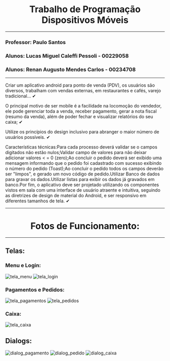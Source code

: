 <h1 align="center">Trabalho de Programação Dispositivos Móveis</h1>

---

<h3>Professor: Paulo Santos</h3>
<h3>Alunos: Lucas Miguel Caleffi Pessoli - 00229058</h3>
<h3>Alunos: Renan Augusto Mendes Carlos - 00234708</h3>

---

<p>Criar um aplicativo android para ponto de venda (PDV), os usuários são diversos, trabalham com vendas externas, em restaurantes e cafés, varejo tradicional... ✔
 
O principal motivo de ser mobile é a facilidade na locomoção do vendedor, ele pode gerenciar toda a venda, receber pagamento, gerar a nota fiscal (resumo da venda), além de poder fechar e visualizar relatórios do seu caixa; ✔

Utilize os princípios do design inclusivo para abranger o maior número de usuários possíveis. ✔

 Características técnicas:Para cada processo deverá validar se o campos digitados não estão nulos;Validar campo de valores para não deixar adicionar valores < = 0 (zero);Ao concluir o pedido deverá ser exibido uma mensagem informando que o pedido foi cadastrado com sucesso exibindo o número do pedido (Toast);Ao concluir o pedido todos os campos deverão ser "limpos", e gerado um novo código de pedido.Utilizar Banco de dados para gravar os dados.Utilizar listas para exibir os dados já gravados em banco.Por fim, o aplicativo deve ser projetado utilizando os componentes vistos em sala com uma interface de usuário atraente e intuitiva, seguindo as diretrizes de design de material do Android, e ser responsivo em diferentes tamanhos de tela. ✔</p>

---

<h1 align="center">Fotos de Funcionamento:</h1>

---

<h2>Telas:</h2>
<h3>Menu e Login:</h3>

![tela_menu](https://github.com/RenanAUG/trabalho-segundo-bimestre-dispositivos-moveis/assets/115120374/b132a477-864d-4304-9c82-0fecce354d4f) ![tela_login](https://github.com/RenanAUG/trabalho-segundo-bimestre-dispositivos-moveis/assets/115120374/e94e0480-666e-4f15-844c-2161dd6066b4)

<h3>Pagamentos e Pedidos:</h3>

![tela_pagamentos](https://github.com/RenanAUG/trabalho-segundo-bimestre-dispositivos-moveis/assets/115120374/89078a6e-e831-477a-8d16-77fe928fb2e2) ![tela_pedidos](https://github.com/RenanAUG/trabalho-segundo-bimestre-dispositivos-moveis/assets/115120374/f30fdbbd-a6ab-463c-b7dd-44de85fdfbff)


<h3>Caixa:</h3>

![tela_caixa](https://github.com/RenanAUG/trabalho-segundo-bimestre-dispositivos-moveis/assets/115120374/1e050e95-6bec-44e8-a794-395759d29860)

<h2>Dialogs: </h2>

![dialog_pagamento](https://github.com/RenanAUG/trabalho-segundo-bimestre-dispositivos-moveis/assets/115120374/ad6de427-e985-43a7-8f47-fa85a2b5724d) ![dialog_pedido](https://github.com/RenanAUG/trabalho-segundo-bimestre-dispositivos-moveis/assets/115120374/07e945ec-31c7-4cfe-abd3-72c1f17c510b) ![dialog_caixa](https://github.com/RenanAUG/trabalho-segundo-bimestre-dispositivos-moveis/assets/115120374/3c78b1e4-ad3e-4a9a-9a4f-99a6456df3bf)

